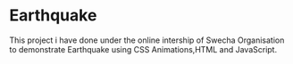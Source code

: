 # Earthquake

This project i have done under the online intership of Swecha Organisation to demonstrate Earthquake using CSS Animations,HTML and JavaScript.
